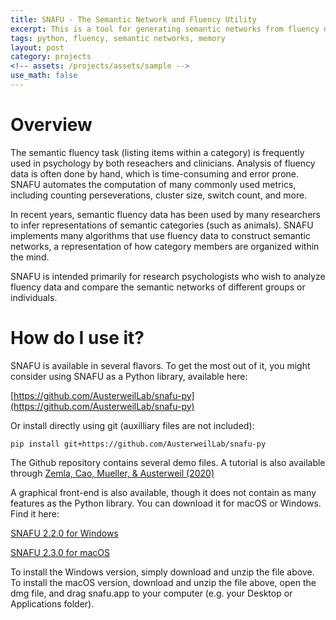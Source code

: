 ```yaml
---
title: SNAFU - The Semantic Network and Fluency Utility
excerpt: This is a tool for generating semantic networks from fluency data
tags: python, fluency, semantic networks, memory
layout: post
category: projects
<!-- assets: /projects/assets/sample -->
use_math: false
---
```


# Overview

The semantic fluency task (listing items within a category) is frequently used
in psychology by both reseachers and clinicians. Analysis of fluency
data is often done by hand, which is time-consuming and error prone. SNAFU
automates the computation of many commonly used metrics, including counting
perseverations, cluster size, switch count, and more.

In recent years, semantic fluency data has been used by many researchers to
infer representations of semantic categories (such as animals). SNAFU
implements many algorithms that use fluency data to construct semantic
networks, a representation of how category members are organized within the
mind. 

SNAFU is intended primarily for research psychologists who wish to analyze
fluency data and compare the semantic networks of different groups or
individuals.

# How do I use it?

SNAFU is available in several flavors. To get the most out of it, you might consider
using SNAFU as a Python library, available here:

[https://github.com/AusterweilLab/snafu-py](https://github.com/AusterweilLab/snafu-py)

Or install directly using git (auxilliary files are not included):

`pip install git+https://github.com/AusterweilLab/snafu-py`


The Github repository contains several demo files. A tutorial is also available
through [Zemla, Cao, Mueller, & Austerweil
(2020)](http://alab.psych.wisc.edu/papers/files/Zemla2020.pdf)

A graphical front-end is also available, though it does not contain as many
features as the Python library. You can download it for macOS or Windows. Find
it here:

[SNAFU 2.2.0 for Windows](https://alab.psych.wisc.edu/snafu/snafu-2.2.0-win-x64.zip)

[SNAFU 2.3.0 for macOS](https://alab.psych.wisc.edu/snafu/snafu-2.3.0-mac-x64.zip)

To install the Windows version, simply download and unzip the file above. To
install the macOS version, download and unzip the file above, open the dmg
file, and drag snafu.app to your computer (e.g. your Desktop or Applications
folder).
